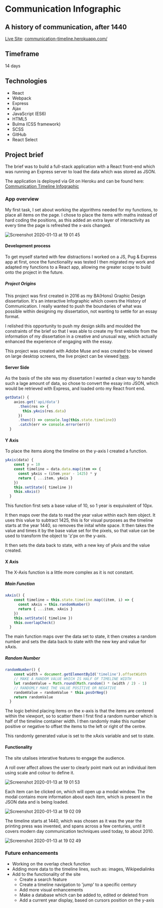 # Communication Infographic

## A history of communication, after 1440

[Live Site](https://communication-timeline.herokuapp.com/#/): [communication-timeline.herokuapp.com/](https://communication-timeline.herokuapp.com/)

## Timeframe

14 days

## Technologies

- React
- Webpack
- Express
- Ajax
- JavaScript (ES6)
- HTML5
- Bulma (CSS framework)
- SCSS
- GitHub
- React Select

## Project brief

The brief was to build a full-stack application with a React front-end which was running an Express server to load the data which was stored as JSON.

The application is deployed via Git on Heroku and can be found here: [Communication Timeline Infographic](https://communication-timeline.herokuapp.com/)

### App overview

My first task, I set about working the algorithms needed for my functions, to place all items on the page. I chose to place the items with maths instead of hard coding the positions, as this added an extra layer of interactivity as every time the page is refreshed the x-axis changed.



![Screenshot 2020-01-13 at 19 01 45](https://user-images.githubusercontent.com/40900195/72283885-a6565b80-3637-11ea-80f1-78ed41f5db48.png)

#### Development process

To get myself started with few distractions I worked on a JS, Pug & Express app at first, once the functionality was tested I then migrated my work and adapted my functions to a React app, allowing me greater scope to build onto the project in the future.

##### Project Origins

This project was first created in 2016 as my BA(Hons) Graphic Design dissertation. It's an interactive Infographic which covers the History of Communication. I really wanted to push the boundaries of what was possible within designing my dissertation, not wanting to settle for an essay format.

I relished this opportunity to push my design skills and moulded the constraints of the brief so that I was able to create my first website from the information of my dissertation in a creative and unusual way, which actually enhanced the experience of engaging with the essay.

This project was created with Adobe Muse and was created to be viewed on large desktop screens, the live project can be viewed [here](https://sammiidesign.co.uk/communication_infographic_may16/).

#### Server Side

As the basis of the site was my dissertation I wanted a clean way to handle such a lage amount of data, so chose to convert the essay into JSON, which would be retrieved with Express, and loaded onto my React front end.

```javascript
getData() {
    axios.get('api/data')
      .then(res => {
        this.yAxis(res.data)
      })
      .then(() => console.log(this.state.timeline))
      .catch(err => console.error(err))
  }
```



#### Y Axis

To place the items along the timeline on the y-axis I created a function.

```js
yAxis(data) {
    const y = 10
    const timeline = data.data.map(item => {
      const yAxis = (item.year - 1425) * y
      return { ...item, yAxis }
    })
    this.setState({ timeline })
    this.xAxis()
  }
```

This function first sets a base value of 10, so 1 year is exquivalent of 10px.

It then maps over the data to read the year value within each item object. It uses this value to subtract 1425, this is for visual purposes as the timeline starts at the year 1440, so removes the inital white space. It then takes the value and times it by the base value set for the pixels, so that value can be used to transform the object to 'z'px on the y-axis.

It then sets the data back to state, with a new key of yAxis and the value created.

#### X Axis

The X-Axis function is a little more complex as it is not constant.

##### Main Function

```js
xAxis() {
    const timeline = this.state.timeline.map((item, i) => {
      const xAxis = this.randomNumber()
      return { ...item, xAxis }
    })
    this.setState({ timeline })
    this.overlapCheck()
  }
```

The main function maps over the data set to state, it then creates a random number and sets the data back to state with the new key and value for xAxis.

##### Random Number

```js
randomNumber() {
    const width = document.getElementById('timeline').offsetWidth
    // MAKE A RANDOM VALUE WHICH IS HALF OF TIMELINE WIDTH
    let randomValue = Math.round(Math.random() * (width / 2) - 1)
    // RANDOMLY MAKE THE VALUE POSITIVE OR NEGATIVE
    randomValue = randomValue * this.posOrNeg()
    return randomValue
  }
```

The logic behind placing items on the x-axis is that the items are centered within the viewport, so to scatter them I first find a random number which is half of the timeline container width.
I then randomly make this number positive or negative to offset the items to the left or right of the centre.

This randomly generated value is set to the xAxis variable and set to state.

#### Functionality

The site utalises interative features to engage the audience.

A roll over affect allows the user to clearly point mark out an individual item using scale and colour to define it.

![Screenshot 2020-01-13 at 19 01 53](https://user-images.githubusercontent.com/40900195/72283888-a6eef200-3637-11ea-8c5f-9cf39a1aa0df.png)

Each item can be clicked on, which will open up a modal window. 
The modal contains more information about each item, which is present in the JSON data and is being loaded.

![Screenshot 2020-01-13 at 19 02 09](https://user-images.githubusercontent.com/40900195/72283887-a6eef200-3637-11ea-9987-5e96b0793aaf.png)

The timeline starts at 1440, which was chosen as it was the year the printing press was invented, and spans across a few centuries, until it covers modern day communication techniques used today, to about 2010.

![Screenshot 2020-01-13 at 19 02 49](https://user-images.githubusercontent.com/40900195/72283889-a6eef200-3637-11ea-9f54-0b00ad6d700f.png)

### Future enhancements

- Working on the overlap check function
- Adding more data to the timeline lines, such as: images, Wikipedialinks
- Add to the functionality of the site
  - Create a search feature
  - Create a timeline navigation to 'jump' to a specific century
  - Add more visual enhancements
  - Make a database which can be added to, edited or deleted from
  - Add a current year display, based on cursors position on the y-axis
